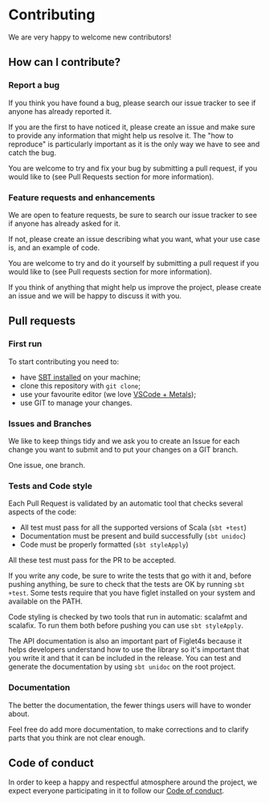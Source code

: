# Contributing

We are very happy to welcome new contributors!

## How can I contribute?

### Report a bug

If you think you have found a bug, please search our issue tracker to see if anyone has already
reported it.

If you are the first to have noticed it, please create an issue and make sure to provide any
information that might help us resolve it. The "how to reproduce" is particularly important as it is
the only way we have to see and catch the bug.

You are welcome to try and fix your bug by submitting a pull request, if you would like to (see Pull
Requests section for more information).

### Feature requests and enhancements

We are open to feature requests, be sure to search our issue tracker to see if anyone has already
asked for it.

If not, please create an issue describing what you want, what your use case is, and an example of
code.

You are welcome to try and do it yourself by submitting a pull request if you would like to (see
Pull requests section for more information).

If you think of anything that might help us improve the project, please create an issue and we will
be happy to discuss it with you.

## Pull requests

### First run

To start contributing you need to:

* have [SBT installed](https://www.scala-sbt.org/1.x/docs/Setup.html) on your machine;
* clone this repository with `git clone`;
* use your favourite editor (we love [VSCode + Metals](https://scalameta.org/metals/docs/editors/vscode.html));
* use GIT to manage your changes.

### Issues and Branches

We like to keep things tidy and we ask you to create an Issue for each change you want to submit and
to put your changes on a GIT branch.

One issue, one branch.

### Tests and Code style

Each Pull Request is validated by an automatic tool that checks several aspects of the code:

* All test must pass for all the supported versions of Scala (`sbt +test`)
* Documentation must be present and build successfully (`sbt unidoc`)
* Code must be properly formatted (`sbt styleApply`)

All these test must pass for the PR to be accepted.

If you write any code, be sure to write the tests that go with it and, before pushing anything, be
sure to check that the tests are OK by running `sbt +test`. Some tests require that you have figlet
installed on your system and available on the PATH.

Code styling is checked by two tools that run in automatic: scalafmt and scalafix. To run them both
before pushing you can use `sbt styleApply`.

The API documentation is also an important part of Figlet4s because it helps developers understand
how to use the library so it's important that you write it and that it can be included in the
release. You can test and generate the documentation by using `sbt unidoc` on the root project.

### Documentation

The better the documentation, the fewer things users will have to wonder about.

Feel free do add more documentation, to make corrections and to clarify parts that you think are not
clear enough.

## Code of conduct

In order to keep a happy and respectful atmosphere around the project, we expect everyone
participating in it to follow our [Code of conduct](CODE_OF_CONDUCT.md).
